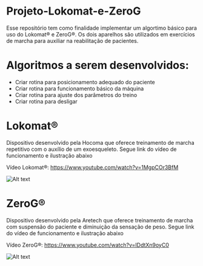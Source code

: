 # Projeto-Lokomat-e-ZeroG
Esse repositório tem como finalidade implementar um algortimo básico para uso do Lokomat® e ZeroG®. Os dois aparelhos são utilizados em exercícios de marcha para auxiliar na reabilitação de pacientes.

# Algoritmos a serem desenvolvidos:
- Criar rotina para posicionamento adequado do paciente 
- Criar rotina para funcionamento básico da máquina
- Criar rotina para ajuste dos parâmetros do treino
- Criar rotina para desligar


# Lokomat®  
Dispositivo desenvolvido pela Hocoma que oferece treinamento de marcha repetitivo com o auxílio de um exoesqueleto. Segue link do vídeo de funcionamento e ilustração abaixo

Vídeo Lokomat®: https://www.youtube.com/watch?v=1MgpCOr3BfM

![Alt text](https://teprel.pt/wp-content/uploads/2018/05/LokomatNanos.png)

# ZeroG® 
Dispositivo desenvolvido pela Aretech que oferece treinamento de marcha com suspensão do paciente e diminuição da sensação de peso. Segue link do vídeo de funcionamento e ilustração abaixo

Vídeo	ZeroG®: https://www.youtube.com/watch?v=IDdtXn9oyC0

![Alt text](https://www.aretechllc.com/wp-content/uploads/2015/05/ZeroG-robotic-trolley.jpg)



 

 

	

